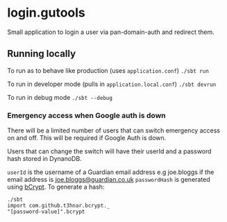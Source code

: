 # login.gutools

Small application to login a user via pan-domain-auth and redirect them.

## Running locally

To run as to behave like production (uses `application.conf`) `./sbt run`

To run in developer mode (pulls in `application.local.conf`) `./sbt devrun`

To run in debug mode `./sbt --debug`

### Emergency access when Google auth is down

There will be a limited number of users that can switch emergency access on and off. This will be required if Google Auth 
is down. 

Users that can change the switch will have their userId and a password hash stored in DynanoDB.

`userId` is the username of a Guardian email address e.g joe.bloggs if the email address is joe.bloggs@guardian.co.uk
`passwordHash` is generated using [bCrypt](https://github.com/t3hnar/scala-bcrypt). To generate a hash:
```
./sbt
import com.github.t3hnar.bcrypt._
"[password-value]".bcrypt
```

